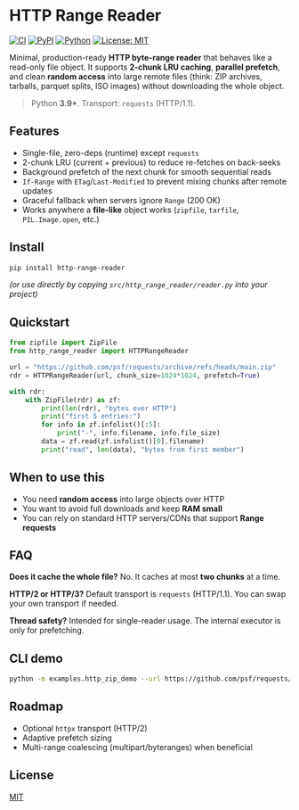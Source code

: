 # HTTP Range Reader

[![CI](https://img.shields.io/github/actions/workflow/status/<YOUR_GH_USER>/http-range-reader/ci.yml?branch=main)](https://github.com/<YOUR_GH_USER>/http-range-reader/actions)
[![PyPI](https://img.shields.io/pypi/v/http-range-reader.svg)](https://pypi.org/project/http-range-reader/)
[![Python](https://img.shields.io/pypi/pyversions/http-range-reader.svg)](https://pypi.org/project/http-range-reader/)
[![License: MIT](https://img.shields.io/badge/License-MIT-yellow.svg)](LICENSE)

Minimal, production-ready **HTTP byte-range reader** that behaves like a read-only file object. It supports **2‑chunk LRU caching**, **parallel prefetch**, and clean **random access** into large remote files (think: ZIP archives, tarballs, parquet splits, ISO images) without downloading the whole object.

> Python **3.9+**. Transport: `requests` (HTTP/1.1).

## Features
- Single-file, zero-deps (runtime) except `requests`
- 2-chunk LRU (current + previous) to reduce re-fetches on back-seeks
- Background prefetch of the next chunk for smooth sequential reads
- `If-Range` with `ETag`/`Last-Modified` to prevent mixing chunks after remote updates
- Graceful fallback when servers ignore `Range` (200 OK)
- Works anywhere a **file-like** object works (`zipfile`, `tarfile`, `PIL.Image.open`, etc.)

## Install
```bash
pip install http-range-reader
```
*(or use directly by copying `src/http_range_reader/reader.py` into your project)*

## Quickstart
```python
from zipfile import ZipFile
from http_range_reader import HTTPRangeReader

url = "https://github.com/psf/requests/archive/refs/heads/main.zip"
rdr = HTTPRangeReader(url, chunk_size=1024*1024, prefetch=True)

with rdr:
    with ZipFile(rdr) as zf:
        print(len(rdr), "bytes over HTTP")
        print("first 5 entries:")
        for info in zf.infolist()[:5]:
            print("-", info.filename, info.file_size)
        data = zf.read(zf.infolist()[0].filename)
        print("read", len(data), "bytes from first member")
```

## When to use this
- You need **random access** into large objects over HTTP
- You want to avoid full downloads and keep **RAM small**
- You can rely on standard HTTP servers/CDNs that support **Range requests**

## FAQ
**Does it cache the whole file?** No. It caches at most **two chunks** at a time.

**HTTP/2 or HTTP/3?** Default transport is `requests` (HTTP/1.1). You can swap your own transport if needed.

**Thread safety?** Intended for single-reader usage. The internal executor is only for prefetching.

## CLI demo
```bash
python -m examples.http_zip_demo --url https://github.com/psf/requests/archive/refs/heads/main.zip --list 10
```

## Roadmap
- Optional `httpx` transport (HTTP/2)
- Adaptive prefetch sizing
- Multi-range coalescing (multipart/byteranges) when beneficial

## License
[MIT](LICENSE)
